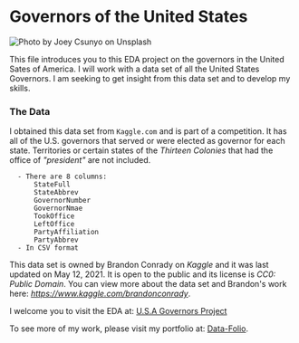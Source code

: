 # Governors of the United States

![Photo by <a href="https://unsplash.com/@joey_csunyo?utm_source=unsplash&utm_medium=referral&utm_content=creditCopyText">Joey Csunyo</a> on <a href="https://unsplash.com/s/photos/us-map?utm_source=unsplash&utm_medium=referral&utm_content=creditCopyText">Unsplash</a>](US_Governors/src/usMap.jpg)

This file introduces you to this EDA project on the governors in the United Sates of America. 
I will work with a data set of all the United States Governors. I am seeking to get insight from 
this data set and to develop my skills.

### The Data

I obtained this data set from `Kaggle.com` and is part of a competition. It has all of the U.S. governors
that served or were elected as governor for each state. Territories or certain states of the _Thirteen Colonies_ that had the office of _"president"_ are not included.

      - There are 8 columns:
          StateFull
          StateAbbrev
          GovernorNumber
          GovernorNmae
          TookOffice
          LeftOffice
          PartyAffiliation
          PartyAbbrev
      - In CSV format

This data set is owned by Brandon Conrady on _Kaggle_ and it was last updated on May 12, 2021. It is
open to the public and its license is _CC0: Public Domain_. You can view more about the data set and
Brandon's work here: _https://www.kaggle.com/brandonconrady_.

I welcome you to visit the EDA at: [U.S.A Governors Project](https://marcellaharr.github.io/us_governors-project/US_Governors/US_Governors.html)

To see more of my work, please visit my portfolio at: [Data-Folio](https://marcellaharr.github.io/portfolio/).



